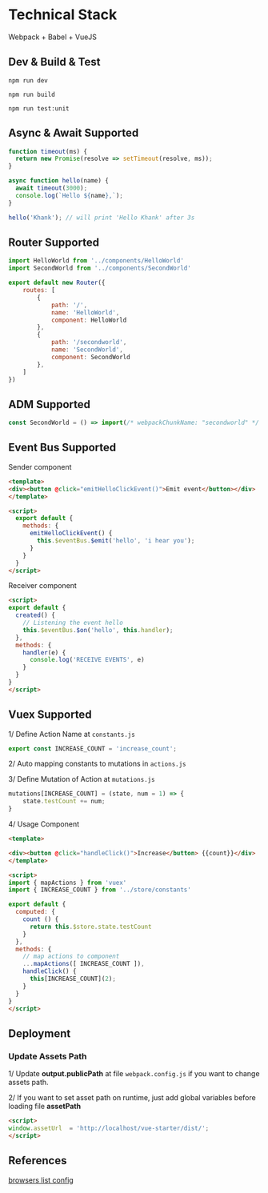 # Technical Stack
Webpack + Babel + VueJS 

## Dev & Build & Test

```
npm run dev
```

```
npm run build
```

```
npm run test:unit
```

## Async & Await Supported
```javascript
function timeout(ms) {
  return new Promise(resolve => setTimeout(resolve, ms));
}

async function hello(name) {
  await timeout(3000);
  console.log(`Hello ${name},`);
}

hello('Khank'); // will print 'Hello Khank' after 3s
```

## Router Supported
```javascript 
import HelloWorld from '../components/HelloWorld'
import SecondWorld from '../components/SecondWorld'

export default new Router({
    routes: [
        {
            path: '/',
            name: 'HelloWorld',
            component: HelloWorld
        },
        {
            path: '/secondworld',
            name: 'SecondWorld',
            component: SecondWorld
        },
    ]
})
```

## ADM Supported
```javascript
const SecondWorld = () => import(/* webpackChunkName: "secondworld" */ '../components/SecondWorld')
```

## Event Bus Supported

Sender component
```html
<template>
<div><button @click="emitHelloClickEvent()">Emit event</button></div>
</template>

<script>
  export default {
    methods: {
      emitHelloClickEvent() {
        this.$eventBus.$emit('hello', 'i hear you');
      }
    }
  }
</script>
```

Receiver component
```html
<script>
export default {
  created() {
    // Listening the event hello
    this.$eventBus.$on('hello', this.handler);
  },
  methods: {
    handler(e) {
      console.log('RECEIVE EVENTS', e)
    }
  }
}
</script>
```

## Vuex Supported

1/ Define Action Name at `constants.js` 
```javascript
export const INCREASE_COUNT = 'increase_count';
```

2/ Auto mapping constants to mutations in `actions.js` 

3/ Define Mutation of Action at `mutations.js`
```javascript
mutations[INCREASE_COUNT] = (state, num = 1) => {
    state.testCount += num;
}
```

4/ Usage Component
```html
<template>

<div><button @click="handleClick()">Increase</button> {{count}}</div>
</template>

<script>
import { mapActions } from 'vuex'
import { INCREASE_COUNT } from '../store/constants'

export default {
  computed: {
    count () {
      return this.$store.state.testCount 
    }
  },
  methods: {
    // map actions to component
    ...mapActions([ INCREASE_COUNT ]),
    handleClick() {
      this[INCREASE_COUNT](2);
    }
  }
}
</script>
```

## Deployment

### Update Assets Path
1/ Update **output.publicPath** at file `webpack.config.js` if you want to change assets path. 

2/ If you want to set asset path on runtime, just add global variables before loading file **assetPath**
```html
<script>
window.assetUrl  = 'http://localhost/vue-starter/dist/';
</script>
```


## References

[browsers list config](https://github.com/browserslist/browserslist#config-file)
